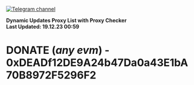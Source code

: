 [![Telegram channel](https://img.shields.io/endpoint?url=https://runkit.io/damiankrawczyk/telegram-badge/branches/master?url=https://t.me/n4z4v0d)](https://t.me/n4z4v0d) 

**Dynamic Updates Proxy List with Proxy Checker**  
**Last Updated: 19.12.23 00:59**

# DONATE (_any evm_) - 0xDEADf12DE9A24b47Da0a43E1bA70B8972F5296F2
